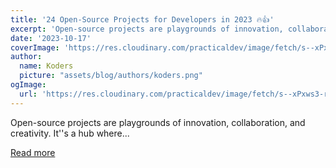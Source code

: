 ```yaml
---
title: '24 Open-Source Projects for Developers in 2023 🔥👍'
excerpt: 'Open-source projects are playgrounds of innovation, collaboration, and creativity. It''s a hub where...'
date: '2023-10-17'
coverImage: 'https://res.cloudinary.com/practicaldev/image/fetch/s--xPxws3-r--/c_imagga_scale,f_auto,fl_progressive,h_420,q_auto,w_1000/https://dev-to-uploads.s3.amazonaws.com/uploads/articles/74998ffdt3doqvxtxumz.png'
author:
  name: Koders
  picture: "assets/blog/authors/koders.png"
ogImage:
  url: 'https://res.cloudinary.com/practicaldev/image/fetch/s--xPxws3-r--/c_imagga_scale,f_auto,fl_progressive,h_420,q_auto,w_1000/https://dev-to-uploads.s3.amazonaws.com/uploads/articles/74998ffdt3doqvxtxumz.png'
---
```


Open-source projects are playgrounds of innovation, collaboration, and creativity. It''s a hub where...

[Read more](https://dev.to/madza/24-open-source-projects-for-developers-in-2023-391l)
